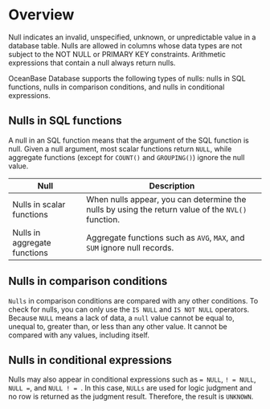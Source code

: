 # Overview

Null indicates an invalid, unspecified, unknown, or unpredictable value in a database table. Nulls are allowed in columns whose data types are not subject to the NOT NULL or PRIMARY KEY constraints. Arithmetic expressions that contain a null always return nulls.

OceanBase Database supports the following types of nulls: nulls in SQL functions, nulls in comparison conditions, and nulls in conditional expressions.

## Nulls in SQL functions

A null in an SQL function means that the argument of the SQL function is null. Given a null argument, most scalar functions return `NULL`, while aggregate functions (except for `COUNT()` and `GROUPING()`) ignore the null value.

| Null | Description |
|----------|-----------------------------------------------|
| Nulls in scalar functions | When nulls appear, you can determine the nulls by using the return value of the `NVL()` function. |
| Nulls in aggregate functions | Aggregate functions such as `AVG`, `MAX`, and `SUM` ignore null records.  |

## Nulls in comparison conditions

`Nulls` in comparison conditions are compared with any other conditions. To check for nulls, you can only use the `IS NULL` and `IS NOT NULL` operators. Because `NULL` means a lack of data, a `null` value cannot be equal to, unequal to, greater than, or less than any other value. It cannot be compared with any values, including itself.

## Nulls in conditional expressions

Nulls may also appear in conditional expressions such as `= NULL`, `! = NULL`, `NULL =`, and `NULL ! = `. In this case, `NULLs` are used for logic judgment and no row is returned as the judgment result. Therefore, the result is `UNKNOWN`.
